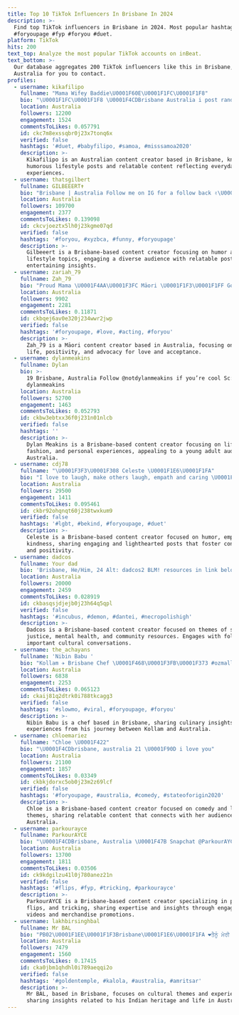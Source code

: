 ```yaml
---
title: Top 10 TikTok Influencers In Brisbane In 2024
description: >-
  Find top TikTok influencers in Brisbane in 2024. Most popular hashtags:
  #foryoupage #fyp #foryou #duet.
platform: TikTok
hits: 200
text_top: Analyze the most popular TikTok accounts on inBeat.
text_bottom: >-
  Our database aggregates 200 TikTok influencers like this in Brisbane,
  Australia for you to contact.
profiles:
  - username: kikafilipo
    fullname: "Mama Wifey Baddie\U0001F60E\U0001F1FC\U0001F1F8"
    bio: "\U0001F1FC\U0001F1F8 \U0001F4CDBrisbane Australia i post random \U0001F4A9 #forthelolz\U0001F60F"
    location: Australia
    followers: 12200
    engagement: 1524
    commentsToLikes: 0.057791
    id: ckc7m8exssqbr0j23x7tonq6x
    verified: false
    hashtags: '#duet, #babyfilipo, #samoa, #misssamoa2020'
    description: >-
      Kikafilipo is an Australian content creator based in Brisbane, known for
      humorous lifestyle posts and relatable content reflecting everyday
      experiences.
  - username: thatsgilbert
    fullname: GILBEEERT✝️
    bio: "Brisbane | Australia Follow me on IG for a follow back ✌\U0001F3FE Snapchat; gpeba5"
    location: Australia
    followers: 109700
    engagement: 2377
    commentsToLikes: 0.139098
    id: ckcvjoeztx5lh0j23kgme07qd
    verified: false
    hashtags: '#foryou, #xyzbca, #funny, #foryoupage'
    description: >-
      Gilbeeert is a Brisbane-based content creator focusing on humor and
      lifestyle topics, engaging a diverse audience with relatable posts and
      entertaining insights.
  - username: zariah_79
    fullname: Zah_79
    bio: "Proud Mama \U0001F4AA\U0001F3FC Māori \U0001F1F3\U0001F1FF Good vibes \U0001F44C\U0001F3FC\U0001F3B5 Brisbane/Australia LOVE IS LOVE \U0001F308"
    location: Australia
    followers: 9902
    engagement: 2281
    commentsToLikes: 0.11871
    id: ckbqej6av0e320j234wwr2jwp
    verified: false
    hashtags: '#foryoupage, #love, #acting, #foryou'
    description: >-
      Zah_79 is a Māori content creator based in Australia, focusing on family
      life, positivity, and advocacy for love and acceptance.
  - username: dylanmeakins
    fullname: Dylan
    bio: >-
      19 Brisbane, Australia Follow @notdylanmeakins if you’re cool Sc:
      dylanmeakins
    location: Australia
    followers: 52700
    engagement: 1463
    commentsToLikes: 0.052793
    id: ckbw3ebtxx36f0j231n01nlcb
    verified: false
    hashtags: ''
    description: >-
      Dylan Meakins is a Brisbane-based content creator focusing on lifestyle,
      fashion, and personal experiences, appealing to a young adult audience in
      Australia.
  - username: cdj78
    fullname: "\U0001F3F3️‍\U0001F308 Celeste \U0001F1E6\U0001F1FA"
    bio: "I love to laugh, make others laugh, empath and caring \U0001F1E6\U0001F1FA Brisbane Australia!!"
    location: Australia
    followers: 29500
    engagement: 1411
    commentsToLikes: 0.095461
    id: ckbr92ohqnqt60j238twxkum9
    verified: false
    hashtags: '#lgbt, #bekind, #foryoupage, #duet'
    description: >-
      Celeste is a Brisbane-based content creator focused on humor, empathy, and
      kindness, sharing engaging and lighthearted posts that foster connection
      and positivity.
  - username: dadcos
    fullname: Your dad
    bio: 'Brisbane, He/Him, 24 Alt: dadcos2 BLM! resources in link below'
    location: Australia
    followers: 20000
    engagement: 2459
    commentsToLikes: 0.028919
    id: ckbasqsjdjejb0j23h64q5qpl
    verified: false
    hashtags: '#incubus, #demon, #dantei, #necropolishigh'
    description: >-
      Dadcos is a Brisbane-based content creator focused on themes of social
      justice, mental health, and community resources. Engages with followers on
      important cultural conversations.
  - username: the_achayans
    fullname: 'Nibin Babu '
    bio: "Kollam ✈️ Brisbane Chef \U0001F468\U0001F3FB‍\U0001F373 #ozmallutiktokers Text me in insta to know me \U0001F607"
    location: Australia
    followers: 6838
    engagement: 2253
    commentsToLikes: 0.065123
    id: ckaij81q2dtrk0i788tkcagg3
    verified: false
    hashtags: '#slowmo, #viral, #foryoupage, #foryou'
    description: >-
      Nibin Babu is a chef based in Brisbane, sharing culinary insights and
      experiences from his journey between Kollam and Australia.
  - username: chloemariez
    fullname: "Chloe \U0001F422"
    bio: "\U0001F4CDbrisbane, australia 21 \U0001F90D i love you"
    location: Australia
    followers: 21100
    engagement: 1857
    commentsToLikes: 0.03349
    id: ckbkjdorxc5ob0j23m2z69lcf
    verified: false
    hashtags: '#foryoupage, #australia, #comedy, #stateoforigin2020'
    description: >-
      Chloe is a Brisbane-based content creator focused on comedy and lifestyle
      themes, sharing relatable content that connects with her audience in
      Australia.
  - username: parkourayce
    fullname: ParkourAYCE
    bio: "\U0001F4CDBrisbane, Australia \U0001F47B Snapchat @ParkourAYCE Go Buy Some Merch! \U0001F455\U0001F447"
    location: Australia
    followers: 13700
    engagement: 1811
    commentsToLikes: 0.03506
    id: ck9kdgilzu41l0j780anez21n
    verified: false
    hashtags: '#flips, #fyp, #tricking, #parkourayce'
    description: >-
      ParkourAYCE is a Brisbane-based content creator specializing in parkour,
      flips, and tricking, sharing expertise and insights through engaging
      videos and merchandise promotions.
  - username: lakhbirsinghbal
    fullname: Mr BAL
    bio: "PB02\U0001F1EE\U0001F1F3Brisbane\U0001F1E6\U0001F1FA ❤️ਤੈਨੂੰ ਮੇਰੀ ਵੀ ਉਮਰ ਲੱਗ ਜਾਵੇ ਜੁੱਗ -ਜੁੱਗ ਜੀ ਸੌਹਣਿਆ❤️"
    location: Australia
    followers: 7479
    engagement: 1560
    commentsToLikes: 0.17415
    id: cka0jbm1qhdhl0i789aeqqi2o
    verified: false
    hashtags: '#goldentemple, #kalola, #australia, #amritsar'
    description: >-
      Mr BAL, based in Brisbane, focuses on cultural themes and experiences,
      sharing insights related to his Indian heritage and life in Australia.
---
```


